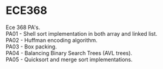 # ECE368
Ece 368 PA's.  
PA01 - Shell sort implementation in both array and linked list.  
PA02 - Huffman encoding algorithm.  
PA03 - Box packing.  
PA04 - Balancing Binary Search Trees (AVL trees).  
PA05 - Quicksort and merge sort implementations.  
